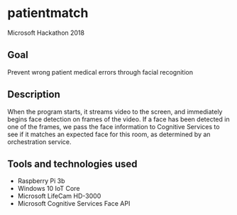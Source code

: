 # patientmatch

Microsoft Hackathon 2018

## Goal
Prevent wrong patient medical errors through facial recognition

## Description
When the program starts, it streams video to the screen, and immediately begins face detection on frames of the video. If a face has been detected in one of the frames, we pass the face information to Cognitive Services to see if it matches an expected face for this room, as determined by an orchestration service.

## Tools and technologies used
* Raspberry Pi 3b
* Windows 10 IoT Core
* Microsoft LifeCam HD-3000
* Microsoft Cognitive Services Face API